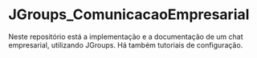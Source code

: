 # JGroups_ComunicacaoEmpresarial
Neste repositório está a implementação e a documentação de um chat empresarial, utilizando JGroups. Há também tutoriais de configuração.
